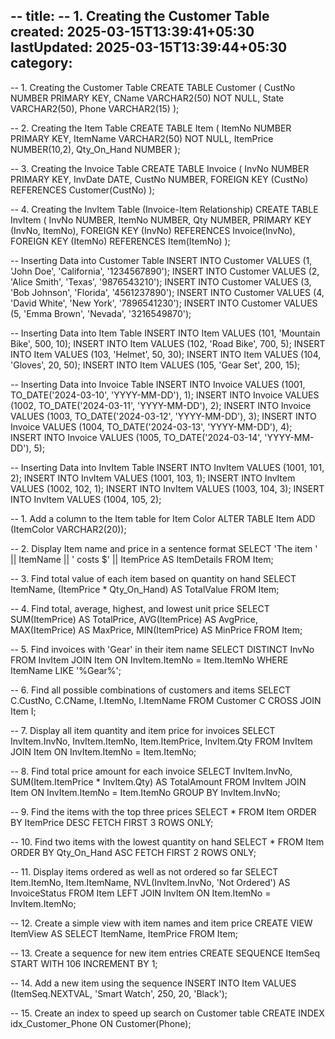--
title: -- 1. Creating the Customer Table
created: 2025-03-15T13:39:41+05:30
lastUpdated: 2025-03-15T13:39:44+05:30
category: 
--

-- 1. Creating the Customer Table
CREATE TABLE Customer (
    CustNo NUMBER PRIMARY KEY,
    CName VARCHAR2(50) NOT NULL,
    State VARCHAR2(50),
    Phone VARCHAR2(15)
);

-- 2. Creating the Item Table
CREATE TABLE Item (
    ItemNo NUMBER PRIMARY KEY,
    ItemName VARCHAR2(50) NOT NULL,
    ItemPrice NUMBER(10,2),
    Qty_On_Hand NUMBER
);

-- 3. Creating the Invoice Table
CREATE TABLE Invoice (
    InvNo NUMBER PRIMARY KEY,
    InvDate DATE,
    CustNo NUMBER,
    FOREIGN KEY (CustNo) REFERENCES Customer(CustNo)
);

-- 4. Creating the InvItem Table (Invoice-Item Relationship)
CREATE TABLE InvItem (
    InvNo NUMBER,
    ItemNo NUMBER,
    Qty NUMBER,
    PRIMARY KEY (InvNo, ItemNo),
    FOREIGN KEY (InvNo) REFERENCES Invoice(InvNo),
    FOREIGN KEY (ItemNo) REFERENCES Item(ItemNo)
);

-- Inserting Data into Customer Table
INSERT INTO Customer VALUES (1, 'John Doe', 'California', '1234567890');
INSERT INTO Customer VALUES (2, 'Alice Smith', 'Texas', '9876543210');
INSERT INTO Customer VALUES (3, 'Bob Johnson', 'Florida', '4561237890');
INSERT INTO Customer VALUES (4, 'David White', 'New York', '7896541230');
INSERT INTO Customer VALUES (5, 'Emma Brown', 'Nevada', '3216549870');

-- Inserting Data into Item Table
INSERT INTO Item VALUES (101, 'Mountain Bike', 500, 10);
INSERT INTO Item VALUES (102, 'Road Bike', 700, 5);
INSERT INTO Item VALUES (103, 'Helmet', 50, 30);
INSERT INTO Item VALUES (104, 'Gloves', 20, 50);
INSERT INTO Item VALUES (105, 'Gear Set', 200, 15);

-- Inserting Data into Invoice Table
INSERT INTO Invoice VALUES (1001, TO_DATE('2024-03-10', 'YYYY-MM-DD'), 1);
INSERT INTO Invoice VALUES (1002, TO_DATE('2024-03-11', 'YYYY-MM-DD'), 2);
INSERT INTO Invoice VALUES (1003, TO_DATE('2024-03-12', 'YYYY-MM-DD'), 3);
INSERT INTO Invoice VALUES (1004, TO_DATE('2024-03-13', 'YYYY-MM-DD'), 4);
INSERT INTO Invoice VALUES (1005, TO_DATE('2024-03-14', 'YYYY-MM-DD'), 5);

-- Inserting Data into InvItem Table
INSERT INTO InvItem VALUES (1001, 101, 2);
INSERT INTO InvItem VALUES (1001, 103, 1);
INSERT INTO InvItem VALUES (1002, 102, 1);
INSERT INTO InvItem VALUES (1003, 104, 3);
INSERT INTO InvItem VALUES (1004, 105, 2);

-- 1. Add a column to the Item table for Item Color
ALTER TABLE Item ADD (ItemColor VARCHAR2(20));

-- 2. Display Item name and price in a sentence format
SELECT 'The item ' || ItemName || ' costs $' || ItemPrice AS ItemDetails FROM Item;

-- 3. Find total value of each item based on quantity on hand
SELECT ItemName, (ItemPrice * Qty_On_Hand) AS TotalValue FROM Item;

-- 4. Find total, average, highest, and lowest unit price
SELECT SUM(ItemPrice) AS TotalPrice, 
       AVG(ItemPrice) AS AvgPrice, 
       MAX(ItemPrice) AS MaxPrice, 
       MIN(ItemPrice) AS MinPrice 
FROM Item;

-- 5. Find invoices with 'Gear' in their item name
SELECT DISTINCT InvNo FROM InvItem
JOIN Item ON InvItem.ItemNo = Item.ItemNo
WHERE ItemName LIKE '%Gear%';

-- 6. Find all possible combinations of customers and items
SELECT C.CustNo, C.CName, I.ItemNo, I.ItemName 
FROM Customer C CROSS JOIN Item I;

-- 7. Display all item quantity and item price for invoices
SELECT InvItem.InvNo, InvItem.ItemNo, Item.ItemPrice, InvItem.Qty 
FROM InvItem JOIN Item ON InvItem.ItemNo = Item.ItemNo;

-- 8. Find total price amount for each invoice
SELECT InvItem.InvNo, SUM(Item.ItemPrice * InvItem.Qty) AS TotalAmount 
FROM InvItem JOIN Item ON InvItem.ItemNo = Item.ItemNo
GROUP BY InvItem.InvNo;

-- 9. Find the items with the top three prices
SELECT * FROM Item ORDER BY ItemPrice DESC FETCH FIRST 3 ROWS ONLY;

-- 10. Find two items with the lowest quantity on hand
SELECT * FROM Item ORDER BY Qty_On_Hand ASC FETCH FIRST 2 ROWS ONLY;

-- 11. Display items ordered as well as not ordered so far
SELECT Item.ItemNo, Item.ItemName, NVL(InvItem.InvNo, 'Not Ordered') AS InvoiceStatus
FROM Item LEFT JOIN InvItem ON Item.ItemNo = InvItem.ItemNo;

-- 12. Create a simple view with item names and item price
CREATE VIEW ItemView AS SELECT ItemName, ItemPrice FROM Item;

-- 13. Create a sequence for new item entries
CREATE SEQUENCE ItemSeq START WITH 106 INCREMENT BY 1;

-- 14. Add a new item using the sequence
INSERT INTO Item VALUES (ItemSeq.NEXTVAL, 'Smart Watch', 250, 20, 'Black');

-- 15. Create an index to speed up search on Customer table
CREATE INDEX idx_Customer_Phone ON Customer(Phone);
